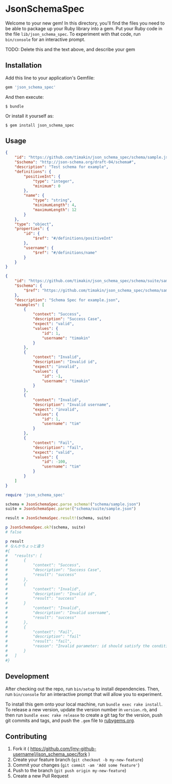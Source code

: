 # JsonSchemaSpec

Welcome to your new gem! In this directory, you'll find the files you need to be able to package up your Ruby library into a gem. Put your Ruby code in the file `lib/json_schema_spec`. To experiment with that code, run `bin/console` for an interactive prompt.

TODO: Delete this and the text above, and describe your gem

## Installation

Add this line to your application's Gemfile:

```ruby
gem 'json_schema_spec'
```

And then execute:

    $ bundle

Or install it yourself as:

    $ gem install json_schema_spec

## Usage

```json
{
	"id": "https://github.com/timakin/json_schema_spec/schema/sample.json",
	"$schema": "http://json-schema.org/draft-04/schema#",
	"description": "Test schema for example",
	"definitions": {
		"positiveInt": {
			"type": "integer",
			"minimum": 0
		},
		"name": {
			"type": "string",
			"minimumLength": 4,
			"maximumLength": 12
		}
	},
	"type": "object",
	"properties": {
		"id": {
			"$ref": "#/definitions/positiveInt"
		},
		"username": {
			"$ref": "#/definitions/name"
		}
	}
}
```

```json
{
	"id": "https://github.com/timakin/json_schema_spec/schema/suite/sample.json",
	"$schema": {
		"$ref": "https://github.com/timakin/json_schema_spec/schema/sample.json"
	},
	"description": "Schema Spec for example.json",
	"examples": [
		{
			"context": "Success",
			"description": "Success Case",
			"expect": "valid",
			"values": {
				"id": 1,
				"username": "timakin"
			}
		},
		{
			"context": "Invalid",
			"description": "Invalid id",
			"expect": "invalid",
			"values": {
				"id": -1,
				"username": "timakin"
			}
		},
		{
			"context": "Invalid",
			"description": "Invalid username",
			"expect": "invalid",
			"values": {
				"id": 1,
				"username": "tim"
			}
		},
		{
			"context": "Fail",
			"description": "fail",
			"expect": "valid",
			"values": {
				"id": -100,
				"username": "tim"
			}
		}
	]
}
```

```ruby
require 'json_schema_spec'

schema = JsonSchemaSpec.parse_schema!("schema/sample.json")
suite = JsonSchemaSpec.parse!("schema/suite/sample.json")

result = JsonSchemaSpec.result!(schema, suite)

p JsonSchemaSpec.ok?(schema, suite)
# false

p result
# なんかちょっと違う
#{
#	"results": [
#		{
#			"context": "Success",
#			"description": "Success Case",
#			"result": "success"
#		},
#		{
#			"context": "Invalid",
#			"description": "Invalid id",
#			"result": "success"
#		}
#			"context": "Invalid",
#			"description": "Invalid username",
#			"result": "success"
#		},
#		{
#			"context": "Fail",
#			"description": "fail"
#			"result": "fail",
#			"reason": "Invalid parameter: id should satisfy the condition minimumLength"
#		}
#	]
#}
```

## Development

After checking out the repo, run `bin/setup` to install dependencies. Then, run `bin/console` for an interactive prompt that will allow you to experiment.

To install this gem onto your local machine, run `bundle exec rake install`. To release a new version, update the version number in `version.rb`, and then run `bundle exec rake release` to create a git tag for the version, push git commits and tags, and push the `.gem` file to [rubygems.org](https://rubygems.org).

## Contributing

1. Fork it ( https://github.com/[my-github-username]/json_schema_spec/fork )
2. Create your feature branch (`git checkout -b my-new-feature`)
3. Commit your changes (`git commit -am 'Add some feature'`)
4. Push to the branch (`git push origin my-new-feature`)
5. Create a new Pull Request
